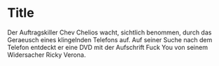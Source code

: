 # Title
Der Auftragskiller Chev Chelios wacht, sichtlich benommen, durch das Geraeusch eines klingelnden Telefons auf. Auf seiner Suche nach dem Telefon entdeckt er eine DVD mit der Aufschrift Fuck You von seinem Widersacher Ricky Verona.

